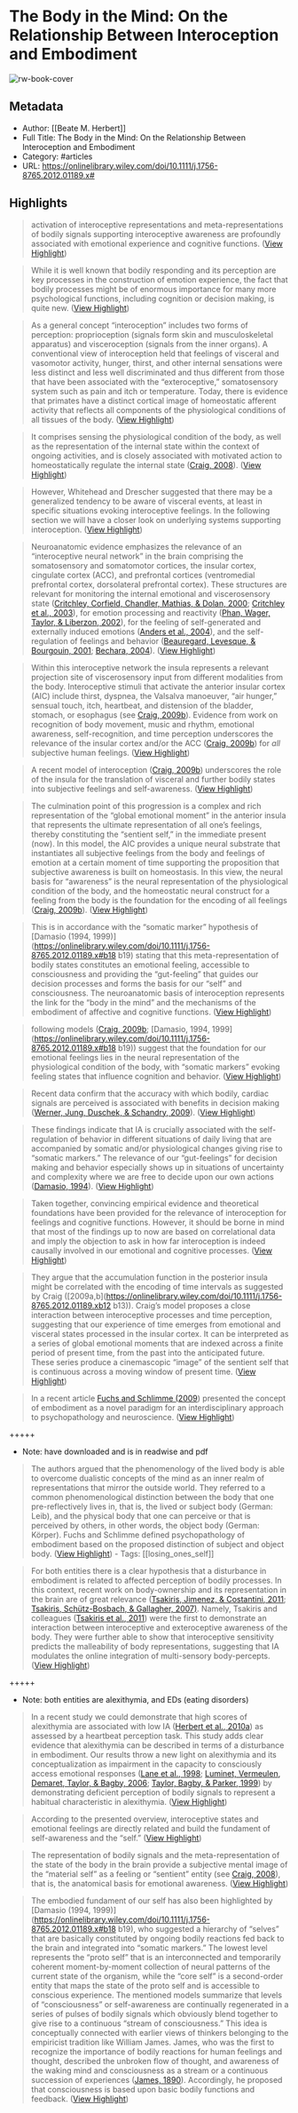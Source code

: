 # The Body in the Mind: On the Relationship Between Interoception and Embodiment

![rw-book-cover](https://onlinelibrary.wiley.com/cms/asset/128538b7-0b37-4ad4-8962-6c567321de29/tops.2012.4.issue-4.cover.gif?trick=1691135841208)

## Metadata
- Author: [[Beate M. Herbert]]
- Full Title: The Body in the Mind: On the Relationship Between Interoception and Embodiment
- Category: #articles
- URL: https://onlinelibrary.wiley.com/doi/10.1111/j.1756-8765.2012.01189.x#

## Highlights

> activation of interoceptive representations and meta-representations of bodily signals supporting interoceptive awareness are profoundly associated with emotional experience and cognitive functions. ([View Highlight](https://read.readwise.io/read/01h6ztdym4nyfqb0vdagr0t861))


> While it is well known that bodily responding and its perception are key processes in the construction of emotion experience, the fact that bodily processes might be of enormous importance for many more psychological functions, including cognition or decision making, is quite new. ([View Highlight](https://read.readwise.io/read/01h6zva3qg02r9vmcpbxwnvkm6))


> As a general concept “interoception” includes two forms of perception: proprioception (signals form skin and musculoskeletal apparatus) and visceroception (signals from the inner organs). A conventional view of interoception held that feelings of visceral and vasomotor activity, hunger, thirst, and other internal sensations were less distinct and less well discriminated and thus different from those that have been associated with the “exteroceptive,” somatosensory system such as pain and itch or temperature. Today, there is evidence that primates have a distinct cortical image of homeostatic afferent activity that reflects all components of the physiological conditions of all tissues of the body. ([View Highlight](https://read.readwise.io/read/01h6zvc4c0jpvf30h99x1za5hb))


> It comprises sensing the physiological condition of the body, as well as the representation of the internal state within the context of ongoing activities, and is closely associated with motivated action to homeostatically regulate the internal state ([Craig, 2008](https://onlinelibrary.wiley.com/doi/10.1111/j.1756-8765.2012.01189.x#b11)). ([View Highlight](https://read.readwise.io/read/01h6zvesr1n3jpc5kxwyp6cp1t))


> However, Whitehead and Drescher suggested that there may be a generalized tendency to be aware of visceral events, at least in specific situations evoking interoceptive feelings. In the following section we will have a closer look on underlying systems supporting interoception. ([View Highlight](https://read.readwise.io/read/01h6zvm1cqwnk8j0hv2qn49c2g))


> Neuroanatomic evidence emphasizes the relevance of an “interoceptive neural network” in the brain comprising the somatosensory and somatomotor cortices, the insular cortex, cingulate cortex (ACC), and prefrontal cortices (ventromedial prefrontal cortex, dorsolateral prefrontal cortex). These structures are relevant for monitoring the internal emotional and viscerosensory state ([Critchley, Corfield, Chandler, Mathias, & Dolan, 2000](https://onlinelibrary.wiley.com/doi/10.1111/j.1756-8765.2012.01189.x#b14); [Critchley et al., 2003](https://onlinelibrary.wiley.com/doi/10.1111/j.1756-8765.2012.01189.x#b15)), for emotion processing and reactivity ([Phan, Wager, Taylor, & Liberzon, 2002](https://onlinelibrary.wiley.com/doi/10.1111/j.1756-8765.2012.01189.x#b48)), for the feeling of self-generated and externally induced emotions ([Anders et al., 2004](https://onlinelibrary.wiley.com/doi/10.1111/j.1756-8765.2012.01189.x#b1)), and the self-regulation of feelings and behavior ([Beauregard, Levesque, & Bourgouin, 2001](https://onlinelibrary.wiley.com/doi/10.1111/j.1756-8765.2012.01189.x#b4); [Bechara, 2004](https://onlinelibrary.wiley.com/doi/10.1111/j.1756-8765.2012.01189.x#b5)). ([View Highlight](https://read.readwise.io/read/01h6zvnnyp1jk6bba56pc58b1g))


> Within this interoceptive network the insula represents a relevant projection site of viscerosensory input from different modalities from the body. Interoceptive stimuli that activate the anterior insular cortex (AIC) include thirst, dyspnea, the Valsalva manoeuver, “air hunger,” sensual touch, itch, heartbeat, and distension of the bladder, stomach, or esophagus (see [Craig, 2009b](https://onlinelibrary.wiley.com/doi/10.1111/j.1756-8765.2012.01189.x#b13)). Evidence from work on recognition of body movement, music and rhythm, emotional awareness, self-recognition, and time perception underscores the relevance of the insular cortex and/or the ACC ([Craig, 2009b](https://onlinelibrary.wiley.com/doi/10.1111/j.1756-8765.2012.01189.x#b13)) for *all* subjective human feelings. ([View Highlight](https://read.readwise.io/read/01h6zvp3mhn6rp6dqa3jxqyny7))


> A recent model of interoception ([Craig, 2009b](https://onlinelibrary.wiley.com/doi/10.1111/j.1756-8765.2012.01189.x#b13)) underscores the role of the insula for the translation of visceral and further bodily states into subjective feelings and self-awareness. ([View Highlight](https://read.readwise.io/read/01h6zw7xdhnrq1p2qcdp2qx10n))


> The culmination point of this progression is a complex and rich representation of the “global emotional moment” in the anterior insula that represents the ultimate representation of all one’s feelings, thereby constituting the “sentient self,” in the immediate present (now). In this model, the AIC provides a unique neural substrate that instantiates all subjective feelings from the body and feelings of emotion at a certain moment of time supporting the proposition that subjective awareness is built on homeostasis. In this view, the neural basis for “awareness” is the neural representation of the physiological condition of the body, and the homeostatic neural construct for a feeling from the body is the foundation for the encoding of all feelings ([Craig, 2009b](https://onlinelibrary.wiley.com/doi/10.1111/j.1756-8765.2012.01189.x#b13)). ([View Highlight](https://read.readwise.io/read/01h6zwgj3wvgb1bppfh0tskqz9))


> This is in accordance with the “somatic marker” hypothesis of [Damasio (1994, 1999)](https://onlinelibrary.wiley.com/doi/10.1111/j.1756-8765.2012.01189.x#b18 b19) stating that this meta-representation of bodily states constitutes an emotional feeling, accessible to consciousness and providing the “gut-feeling” that guides our decision processes and forms the basis for our “self” and consciousness. The neuroanatomic basis of interoception represents the link for the “body in the mind” and the mechanisms of the embodiment of affective and cognitive functions. ([View Highlight](https://read.readwise.io/read/01h6zwjm6vqthy4pzpv29w4qe9))


> following models ([Craig, 2009b](https://onlinelibrary.wiley.com/doi/10.1111/j.1756-8765.2012.01189.x#b13); [Damasio, 1994, 1999](https://onlinelibrary.wiley.com/doi/10.1111/j.1756-8765.2012.01189.x#b18 b19)) suggest that the foundation for our emotional feelings lies in the neural representation of the physiological condition of the body, with “somatic markers” evoking feeling states that influence cognition and behavior. ([View Highlight](https://read.readwise.io/read/01h6zwraecsn8qd7z6x1mfrwth))


> Recent data confirm that the accuracy with which bodily, cardiac signals are perceived is associated with benefits in decision making ([Werner, Jung, Duschek, & Schandry, 2009](https://onlinelibrary.wiley.com/doi/10.1111/j.1756-8765.2012.01189.x#b502)). ([View Highlight](https://read.readwise.io/read/01h6zwp0tphdf1a5yyna03t7nv))


> These findings indicate that IA is crucially associated with the self-regulation of behavior in different situations of daily living that are accompanied by somatic and/or physiological changes giving rise to “somatic markers.” The relevance of our “gut-feelings” for decision making and behavior especially shows up in situations of uncertainty and complexity where we are free to decide upon our own actions ([Damasio, 1994](https://onlinelibrary.wiley.com/doi/10.1111/j.1756-8765.2012.01189.x#b18)). ([View Highlight](https://read.readwise.io/read/01h6zws27er5fvctwawk7r87q4))


> Taken together, convincing empirical evidence and theoretical foundations have been provided for the relevance of interoception for feelings and cognitive functions. However, it should be borne in mind that most of the findings up to now are based on correlational data and imply the objection to ask in how far interoception is indeed causally involved in our emotional and cognitive processes. ([View Highlight](https://read.readwise.io/read/01h6zww0yjrqa3ad1pza8pfrx9))


> They argue that the accumulation function in the posterior insula might be correlated with the encoding of time intervals as suggested by Craig ([2009a,b](https://onlinelibrary.wiley.com/doi/10.1111/j.1756-8765.2012.01189.xb12 b13)). Craig’s model proposes a close interaction between interoceptive processes and time perception, suggesting that our experience of time emerges from emotional and visceral states processed in the insular cortex. It can be interpreted as a series of global emotional moments that are indexed across a finite period of present time, from the past into the anticipated future. These series produce a cinemascopic “image” of the sentient self that is continuous across a moving window of present time. ([View Highlight](https://read.readwise.io/read/01h6zx2zt8y6wg4mxbzs7vz8k9))


> In a recent article [Fuchs and Schlimme (2009](https://onlinelibrary.wiley.com/doi/10.1111/j.1756-8765.2012.01189.x#b24)) presented the concept of embodiment as a novel paradigm for an interdisciplinary approach to psychopathology and neuroscience. ([View Highlight](https://read.readwise.io/read/01h6zx9v15n4zkf5kc0abqzpn8))


+++++ 
- Note: have downloaded and is in readwise and pdf


> The authors argued that the phenomenology of the lived body is able to overcome dualistic concepts of the mind as an inner realm of representations that mirror the outside world. They referred to a common phenomenological distinction between the body that one pre-reflectively lives in, that is, the lived or subject body (German: Leib), and the physical body that one can perceive or that is perceived by others, in other words, the object body (German: Körper). Fuchs and Schlimme defined psychopathology of embodiment based on the proposed distinction of subject and object body. ([View Highlight](https://read.readwise.io/read/01h6zxeh4g9b13m56kfr1s0bkc))
    - Tags: [[losing_ones_self]] 


> For both entities there is a clear hypothesis that a disturbance in embodiment is related to affected perception of bodily processes. In this context, recent work on body-ownership and its representation in the brain are of great relevance ([Tsakiris, Jimenez, & Costantini, 2011](https://onlinelibrary.wiley.com/doi/10.1111/j.1756-8765.2012.01189.x#b64); [Tsakiris, Schütz-Bosbach, & Gallagher, 2007)](https://onlinelibrary.wiley.com/doi/10.1111/j.1756-8765.2012.01189.x#b65). Namely, Tsakiris and colleagues ([Tsakiris et al., 2011](https://onlinelibrary.wiley.com/doi/10.1111/j.1756-8765.2012.01189.x#b64)) were the first to demonstrate an interaction between interoceptive and exteroceptive awareness of the body. They were further able to show that interoceptive sensitivity predicts the malleability of body representations, suggesting that IA modulates the online integration of multi-sensory body-percepts. ([View Highlight](https://read.readwise.io/read/01h6zxky839t4033nkhdascc3s))


+++++ 
- Note: both entities are alexithymia, and EDs (eating disorders)


> In a recent study we could demonstrate that high scores of alexithymia are associated with low IA ([Herbert et al., 2010a](https://onlinelibrary.wiley.com/doi/10.1111/j.1756-8765.2012.01189.x#b27)) as assessed by a heartbeat perception task. This study adds clear evidence that alexithymia can be described in terms of a disturbance in embodiment. Our results throw a new light on alexithymia and its conceptualization as impairment in the capacity to consciously access emotional responses ([Lane et al., 1998](https://onlinelibrary.wiley.com/doi/10.1111/j.1756-8765.2012.01189.x#b39); [Luminet, Vermeulen, Demaret, Taylor, & Bagby, 2006](https://onlinelibrary.wiley.com/doi/10.1111/j.1756-8765.2012.01189.x#b42); [Taylor, Bagby, & Parker, 1999](https://onlinelibrary.wiley.com/doi/10.1111/j.1756-8765.2012.01189.x#b62)) by demonstrating deficient perception of bodily signals to represent a habitual characteristic in alexithymia. ([View Highlight](https://read.readwise.io/read/01h6zxwkcfe06pqkp47pr889fg))


> According to the presented overview, interoceptive states and emotional feelings are directly related and build the fundament of self-awareness and the “self.” ([View Highlight](https://read.readwise.io/read/01h6zyvm6wpdr2b54h9qj3fk2r))


> The representation of bodily signals and the meta-representation of the state of the body in the brain provide a subjective mental image of the “material self” as a feeling or “sentient” entity (see [Craig, 2008](https://onlinelibrary.wiley.com/doi/10.1111/j.1756-8765.2012.01189.x#b11)), that is, the anatomical basis for emotional awareness. ([View Highlight](https://read.readwise.io/read/01h6zyw2v0smvg4jthsnrxwfby))


> The embodied fundament of our self has also been highlighted by [Damasio (1994, 1999)](https://onlinelibrary.wiley.com/doi/10.1111/j.1756-8765.2012.01189.x#b18 b19), who suggested a hierarchy of “selves” that are basically constituted by ongoing bodily reactions fed back to the brain and integrated into “somatic markers.” The lowest level represents the “proto self” that is an interconnected and temporarily coherent moment-by-moment collection of neural patterns of the current state of the organism, while the “core self” is a second-order entity that maps the state of the proto self and is accessible to conscious experience. The mentioned models summarize that levels of “consciousness” or self-awareness are continually regenerated in a series of pulses of bodily signals which obviously blend together to give rise to a continuous “stream of consciousness.” This idea is conceptually connected with earlier views of thinkers belonging to the empiricist tradition like William James. James, who was the first to recognize the importance of bodily reactions for human feelings and thought, described the unbroken flow of thought, and awareness of the waking mind and consciousness as a stream or a continuous succession of experiences ([James, 1890](https://onlinelibrary.wiley.com/doi/10.1111/j.1756-8765.2012.01189.x#b34)). Accordingly, he proposed that consciousness is based upon basic bodily functions and feedback. ([View Highlight](https://read.readwise.io/read/01h6zyye4jgnjty6rg0eschzj6))

